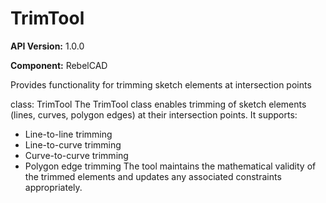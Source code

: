 # TrimTool

**API Version:** 1.0.0

**Component:** RebelCAD

Provides functionality for trimming sketch elements at intersection points

class: TrimTool
The TrimTool class enables trimming of sketch elements (lines, curves, polygon edges)
at their intersection points. It supports:
- Line-to-line trimming
- Line-to-curve trimming
- Curve-to-curve trimming
- Polygon edge trimming
The tool maintains the mathematical validity of the trimmed elements and
updates any associated constraints appropriately.

